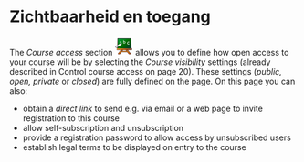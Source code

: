 # Zichtbaarheid en toegang

The _Course access_ section ![](../../.gitbook/assets/graphics323.png) allows you to define how open access to your course will be by selecting the _Course visibility_ settings \(already described in Control course access on page 20\). These settings \(_public, open, private_ or _closed_\) are fully defined on the page. On this page you can also:

* obtain a _direct link_ to send e.g. via email or a web page to invite registration to this course
* allow self-subscription and unsubscription
* provide a registration password to allow access by unsubscribed users
* establish legal terms to be displayed on entry to the course

